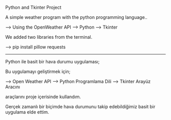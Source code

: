 Python and Tkinter Project

A simple weather program with the python programming language..

--> Using the OpenWeather API
--> Python
--> Tkinter

We added two libraries from the terminal.

--> pip install pillow requests

------------------------------------------------------------------------------------------------------------

Python ile basit bir hava durumu uygulaması;

Bu uygulamayı geliştirmek için;

--> Open Weather API
--> Python Programlama Dili
--> Tkinter Arayüz Aracını

araçlarını proje içerisinde kullandım. 

Gerçek zamanlı bir biçimde hava durumunu takip edebildiğimiz basit bir uygulama elde ettim.


